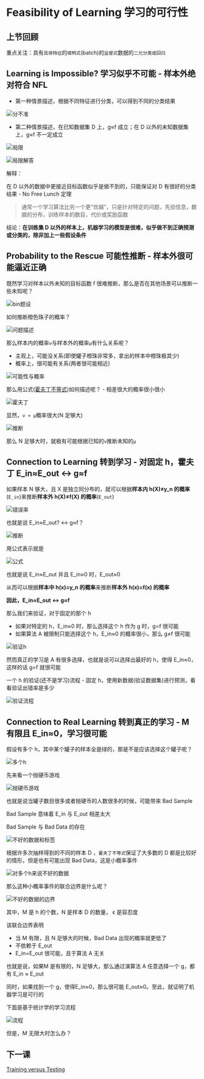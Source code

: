 # Feasibility of Learning 学习的可行性
## 上节回顾

重点关注：具有`具体特征`的`填鸭式`(batch)的`监督式`数据的`二元分类或回归`

## Learning is Impossible? 学习似乎不可能 - 样本外绝对符合 NFL

- 第一种情景描述，根据不同特征进行分类，可以得到不同的分类结果

![分不准](/images/kx101_.png)

- 第二种情景描述，在已知数据集 D 上，g≈f 成立；在 D 以外的未知数据集上，g≈f 不一定成立

![局限](/images/kx102_.png)

![局限解答](/images/kx103_.png)

解释：

在 D 以外的数据中更接近目标函数似乎是做不到的，只能保证对 D 有很好的分类结果 - No Free Lunch 定理

> 通常一个学习算法比另一个更“优越”，只是针对特定的问题，先验信息，数据的分布，训练样本的数目，代价或奖励函数

结论：**在训练集 D 以外的样本上，机器学习的模型是很难，似乎做不到正确预测或分类的，除非加上一些假设条件**

## Probability to the Rescue 可能性推断 - 样本外很可能逼近正确

既然学习对样本以外未知的目标函数 f 很难推断，那么是否在其他场景可以推断一些未知呢？

![bin题设](/images/kx201_.png)

如何推断橙色珠子的概率？

![问题描述](/images/kx202_.png)

那么样本内的概率`ν`与样本外的概率`μ`有什么关系呢？
- 主观上，可能没关系(即使罐子橙珠非常多，拿出的样本中橙珠极其少)
- 概率上，很可能有关系(两者很可能相近)

![可能性与概率](/images/kx203_.png)

那么用公式([霍夫丁不等式](/note/SC/霍夫丁不等式.md))如何描述呢？ - 相差很大的概率很小很小

![霍夫丁](/images/kx204_.png)

显然，`ν ≈ μ`概率很大(N 足够大)

![推断](/images/kx205_.png)

那么 N 足够大时，就极有可能根据已知的`ν`推断未知的`μ`

## Connection to Learning 转到学习 - 对固定 h，霍夫丁 E_in≈E_out <-> g≈f

如果样本 N 够大，且 X 是独立同分布的，就可以根据**样本内 h(X)≠y_n 的概率**(`E_in`)来推断**样本外 h(X)≠f(X) 的概率**(`E_out`)

![错误率](/images/kx300_.png)

也就是说 E_in≈E_out? <-> g≈f？

![推断](/images/kx301_.png)

用公式表示就是

![公式](/images/kx302_.png)

也就是说 E_in≈E_out 并且 E_in≈0 时，E_out≈0

从而可以根据**样本中 h(x)=y_n 的概率**来推断**样本外 h(x)=f(x) 的概率**

**因此，E_in≈E_out <-> g≈f**

那么我们来验证，对于固定的那个 h
- 如果对特定的 h，E_in≈0 时，那么选择这个 h 作为 g 时，g=f 很可能
- 如果算法 A 被限制只能选择这个 h，E_in≈0 的概率很小，那么 g≠f 很可能

![验证h](/images/kx303_.png)

然而真正的学习是 A 有很多选择，也就是说可以选择出最好的 h，使得 E_in≈0，这样的话 g=f 就很可能

一个 h 的验证(还不是学习)流程 - 固定 h，使用新数据(验证数据集)进行预测，看看验证出错率是多少

![验证流程](/images/kx304_.png)

## Connection to Real Learning 转到真正的学习 - M 有限且 E_in≈0，学习很可能

假设有多个 h，其中某个罐子的样本全是绿的，那是不是应该选择这个罐子呢？ 

![多个h](/images/kx401_.png)

先来看一个抛硬币游戏

![抛硬币游戏](/images/kx402_.png)

也就是说当罐子数目很多或者抛硬币的人数很多的时候，可能带来 Bad Sample

Bad Sample 意味着 E_in 与 E_out 相差太大

Bad Sample 与 Bad Data 的存在

![不好的数据和标签](/images/kx403_.png)

根据许多次抽样得到的不同的样本 D ，`霍夫丁不等式`保证了大多数的 D 都是比较好的情形，但是也有可能出现 Bad Data，这是小概率事件

![对多个h来说不好的数据](/images/kx404_.png)

那么这种小概率事件的联合边界是什么呢？

![不好的数据的边界](/images/kx405_.png)

其中，M 是 h 的个数，N 是样本 D 的数量， ϵ 是容忍度

该联合边界表明
- 当 M 有限，且 N 足够大的时候，Bad Data 出现的概率就更低了
- 不依赖于 E_out
- E_in=E_out 很可能，且于算法 A 无关

也就是说，如果M 是有限的，N 足够大，那么通过演算法 A 任意选择一个 g，都有 E_in ≈ E_out

同时，如果找到一个 g，使得E_in≈0，那么很可能 E_out≈0。至此，就证明了机器学习是可行的

下面是基于统计学的学习流程

![流程](/images/kx406_.png)

但是，M 无限大时怎么办？

## 下一课

[Training versus Testing](mlf05.md)